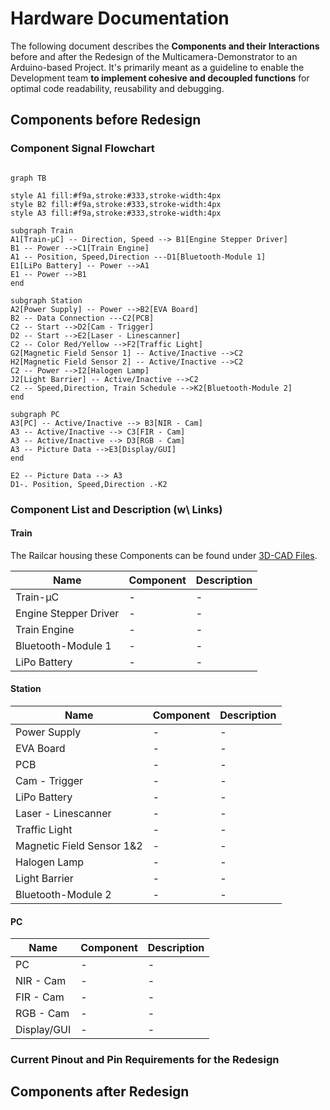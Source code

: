 
# Hardware Documentation

The following document describes the **Components and their Interactions**  before and after the Redesign of the Multicamera-Demonstrator to an Arduino-based Project. It's primarily meant as a guideline to enable the Development team **to implement cohesive and decoupled functions** for optimal code readability, reusability and debugging.

## Components before Redesign
### Component Signal Flowchart
```mermaid

graph TB

style A1 fill:#f9a,stroke:#333,stroke-width:4px
style B2 fill:#f9a,stroke:#333,stroke-width:4px
style A3 fill:#f9a,stroke:#333,stroke-width:4px

subgraph Train
A1[Train-µC] -- Direction, Speed --> B1[Engine Stepper Driver]
B1 -- Power -->C1[Train Engine]
A1 -- Position, Speed,Direction ---D1[Bluetooth-Module 1]
E1[LiPo Battery] -- Power -->A1
E1 -- Power -->B1
end

subgraph Station
A2[Power Supply] -- Power -->B2[EVA Board]
B2 -- Data Connection ---C2[PCB]
C2 -- Start -->D2[Cam - Trigger]
D2 -- Start -->E2[Laser - Linescanner]
C2 -- Color Red/Yellow -->F2[Traffic Light]
G2[Magnetic Field Sensor 1] -- Active/Inactive -->C2
H2[Magnetic Field Sensor 2] -- Active/Inactive -->C2
C2 -- Power -->I2[Halogen Lamp]
J2[Light Barrier] -- Active/Inactive -->C2
C2 -- Speed,Direction, Train Schedule -->K2[Bluetooth-Module 2]
end

subgraph PC
A3[PC] -- Active/Inactive --> B3[NIR - Cam]
A3 -- Active/Inactive --> C3[FIR - Cam]
A3 -- Active/Inactive --> D3[RGB - Cam]
A3 -- Picture Data -->E3[Display/GUI]
end

E2 -- Picture Data --> A3
D1-. Position, Speed,Direction .-K2

```
### Component List and Description (w\ Links)
#### Train
The Railcar housing these Components can be found under [3D-CAD Files](https://gitlab.tu-ilmenau.de/FakMB/QBV/systems/legocity/railroad-engine-3d-cad.git).

| Name  | Component | Description |
| ------------- | ------------- | ------------- |
| Train-µC  | -  | -  |
| Engine Stepper Driver  | -  | -  |
| Train Engine  | -  | -  |
| Bluetooth-Module 1  | -  | -  |
| LiPo Battery  | -  | -  |

#### Station

| Name  | Component | Description |
| ------------- | ------------- | ------------- |
| Power Supply  | -  | -  |
| EVA Board  | -  | -  |
| PCB  | -  | -  |
| Cam - Trigger  | -  | -  |
| LiPo Battery  | -  | -  |
| Laser - Linescanner  | -  | -  |
| Traffic Light  | -  | -  |
| Magnetic Field Sensor 1&2  | -  | -  |
| Halogen Lamp  | -  | -  |
| Light Barrier  | -  | -  |
| Bluetooth-Module 2  | -  | -  |

#### PC
| Name  | Component | Description |
| ------------- | ------------- | ------------- |
| PC  | -  | -  |
| NIR - Cam  | -  | -  |
| FIR - Cam  | -  | -  |
| RGB - Cam  | -  | -  |
| Display/GUI  | -  | -  |

### Current Pinout and Pin Requirements for the Redesign
## Components after Redesign